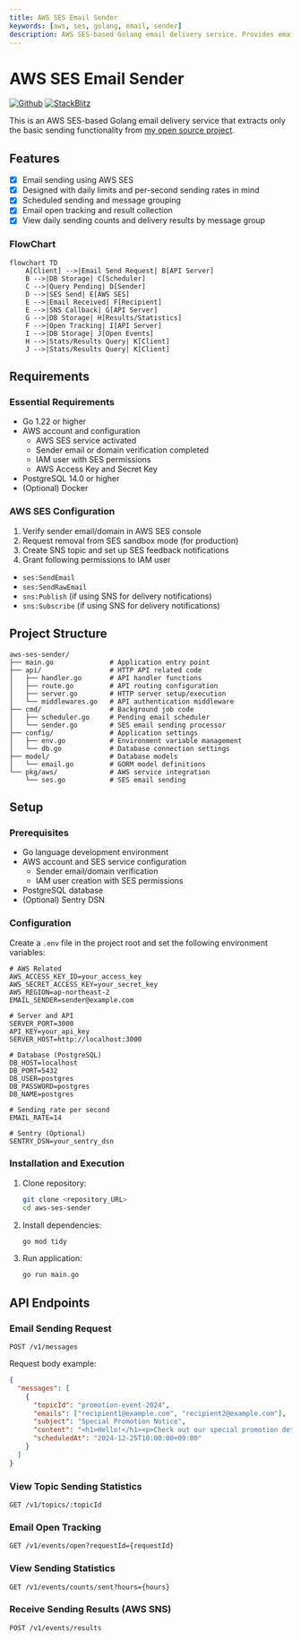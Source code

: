 ```yaml
---
title: AWS SES Email Sender
keywords: [aws, ses, golang, email, sender]
description: AWS SES-based Golang email delivery service. Provides email dispatch processing, status tracking, scheduled sending, and result analysis capabilities.
---
```


# AWS SES Email Sender

[![Github](https://img.shields.io/static/v1?label=&message=Github&color=2ea44f&style=for-the-badge&logo=github)](https://github.com/gofiber/recipes/tree/master/aws-ses-sender) [![StackBlitz](https://img.shields.io/static/v1?label=&message=StackBlitz&color=2ea44f&style=for-the-badge&logo=StackBlitz)](https://stackblitz.com/github/gofiber/recipes/tree/master/aws-ses-sender)

This is an AWS SES-based Golang email delivery service that extracts only the basic sending functionality from [my open source project](https://github.com/lee-lou2/aws-ses-sender-go).

## Features
- [x] Email sending using AWS SES
- [x] Designed with daily limits and per-second sending rates in mind
- [x] Scheduled sending and message grouping
- [x] Email open tracking and result collection
- [x] View daily sending counts and delivery results by message group

### FlowChart

```mermaid
flowchart TD
    A[Client] -->|Email Send Request| B[API Server]
    B -->|DB Storage| C[Scheduler]
    C -->|Query Pending| D[Sender]
    D -->|SES Send| E[AWS SES]
    E -->|Email Received| F[Recipient]
    E -->|SNS Callback| G[API Server]
    G -->|DB Storage| H[Results/Statistics]
    F -->|Open Tracking| I[API Server]
    I -->|DB Storage| J[Open Events]
    H -->|Stats/Results Query| K[Client]
    J -->|Stats/Results Query| K[Client]
```

## Requirements

### Essential Requirements
- Go 1.22 or higher
- AWS account and configuration
  - AWS SES service activated
  - Sender email or domain verification completed
  - IAM user with SES permissions
  - AWS Access Key and Secret Key
- PostgreSQL 14.0 or higher
- (Optional) Docker

### AWS SES Configuration
1. Verify sender email/domain in AWS SES console
2. Request removal from SES sandbox mode (for production)
3. Create SNS topic and set up SES feedback notifications
4. Grant following permissions to IAM user
  - `ses:SendEmail`
  - `ses:SendRawEmail`
  - `sns:Publish` (if using SNS for delivery notifications)
  - `sns:Subscribe` (if using SNS for delivery notifications)

## Project Structure
```
aws-ses-sender/
├── main.go              # Application entry point
├── api/                 # HTTP API related code
│   ├── handler.go       # API handler functions
│   ├── route.go         # API routing configuration
│   ├── server.go        # HTTP server setup/execution
│   └── middlewares.go   # API authentication middleware
├── cmd/                 # Background job code
│   ├── scheduler.go     # Pending email scheduler
│   └── sender.go        # SES email sending processor
├── config/              # Application settings
│   ├── env.go           # Environment variable management
│   └── db.go            # Database connection settings
├── model/               # Database models
│   └── email.go         # GORM model definitions
└── pkg/aws/             # AWS service integration
    └── ses.go           # SES email sending
```

## Setup

### Prerequisites

- Go language development environment
- AWS account and SES service configuration
  - Sender email/domain verification
  - IAM user creation with SES permissions
- PostgreSQL database
- (Optional) Sentry DSN

### Configuration

Create a `.env` file in the project root and set the following environment variables:

```env
# AWS Related
AWS_ACCESS_KEY_ID=your_access_key
AWS_SECRET_ACCESS_KEY=your_secret_key
AWS_REGION=ap-northeast-2
EMAIL_SENDER=sender@example.com

# Server and API
SERVER_PORT=3000
API_KEY=your_api_key
SERVER_HOST=http://localhost:3000

# Database (PostgreSQL)
DB_HOST=localhost
DB_PORT=5432
DB_USER=postgres
DB_PASSWORD=postgres
DB_NAME=postgres

# Sending rate per second
EMAIL_RATE=14

# Sentry (Optional)
SENTRY_DSN=your_sentry_dsn
```

### Installation and Execution

1. Clone repository:
   ```bash
   git clone <repository_URL>
   cd aws-ses-sender
   ```

2. Install dependencies:
   ```bash
   go mod tidy
   ```

3. Run application:
   ```bash
   go run main.go
   ```

## API Endpoints

### Email Sending Request
```
POST /v1/messages
```

Request body example:
```json
{
  "messages": [
    {
      "topicId": "promotion-event-2024",
      "emails": ["recipient1@example.com", "recipient2@example.com"],
      "subject": "Special Promotion Notice",
      "content": "<h1>Hello!</h1><p>Check out our special promotion details.</p>",
      "scheduledAt": "2024-12-25T10:00:00+09:00"
    }
  ]
}
```

### View Topic Sending Statistics
```
GET /v1/topics/:topicId
```

### Email Open Tracking
```
GET /v1/events/open?requestId={requestId}
```

### View Sending Statistics
```
GET /v1/events/counts/sent?hours={hours}
```

### Receive Sending Results (AWS SNS)
```
POST /v1/events/results
```